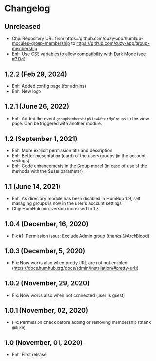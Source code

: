 Changelog
=========

Unreleased
--------------------
- Chg: Repository URL from https://github.com/cuzy-app/humhub-modules-group-membership to https://github.com/cuzy-app/group-membership
- Enh: Use CSS variables to allow compatibility with Dark Mode (see [#7134](https://github.com/humhub/humhub/issues/7143))

1.2.2 (Feb 29, 2024)
--------------------
- Enh: Added config page (for admins)
- Enh: New logo

1.2.1 (June 26, 2022)
--------------------
- Enh: Added the event `groupMembershipViewAfterMyGroups` in the view page. Can be triggered with another module.

1.2 (September 1, 2021)
--------------------
- Enh: More explicit permission title and description
- Enh: Better presentation (card) of the users groups (in the account settings)
- Enh: Code enhancements in the Group model (in case of use of the methods with the $user parameter)

1.1 (June 14, 2021)
--------------------
- Enh: As directory module has been disabled in HumHub 1.9, self managing groups is now in the user's account settings
- Chg: HumHub min. version increased to 1.8

1.0.4 (December, 16, 2020)
--------------------
- Fix #1: Permission issue: Exclude Admin group (thanks @ArchBlood)

1.0.3 (December, 5, 2020)
--------------------
- Fix: Now works also when pretty URL are not not enabled (https://docs.humhub.org/docs/admin/installation/#pretty-urls)

1.0.2 (November, 29, 2020)
--------------------
- Fix: Now works also when not connected (user is guest)

1.0.1 (November, 02, 2020)
--------------------
- Fix: Permission check before adding or removing membership (thank @luke)

1.0 (November, 01, 2020)
--------------------
- Enh: First release
